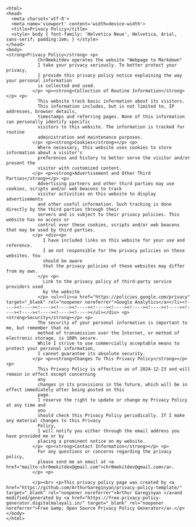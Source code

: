 <!DOCTYPE html>
    <html>
    <head>
      <meta charset='utf-8'>
      <meta name='viewport' content='width=device-width'>
      <title>Privacy Policy</title>
      <style> body { font-family: 'Helvetica Neue', Helvetica, Arial, sans-serif; padding:1em; } </style>
    </head>
    <body>
    <strong>Privacy Policy</strong> <p>
                Chr0mekitdev operates the website "Webpage to Markdown"
                I take your privacy seriously. To better protect your privacy,
                I provide this privacy policy notice explaining the way your personal information
                is collected and used.
              </p> <p><strong>Collection of Routine Information</strong></p> <p>
                This website track basic information about its visitors.
                This information includes, but is not limited to, IP addresses, browser details,
                timestamps and referring pages. None of this information can personally identify specific
                visitors to this website. The information is tracked for routine
                administration and maintenance purposes.
              </p> <p><strong>Cookies</strong></p> <p>
                Where necessary, this website uses cookies to store information about a visitor’s
                preferences and history to better serve the visitor and/or present the
                visitor with customized content.
              </p> <p><strong>Advertisement and Other Third Parties</strong></p> <p>
                Advertising partners and other third parties may use cookies, scripts and/or web beacons to track
                visitor activities on this website to display advertisements
                and other useful information. Such tracking is done directly by the third parties through their
                servers and is subject to their privacy policies. This website has no access or
                control over these cookies, scripts and/or web beacons that may be used by third parties.
              </p> <div><p>
                  I have included links on this website for your use and reference.
                  I am not responsible for the privacy policies on these websites. You
                  should be aware
                  that the privacy policies of these websites may differ from my own.
                </p> <p>
                  Link to the privacy policy of third-party service providers used
                  by the website
                </p> <ul><li><a href="https://policies.google.com/privacy" target="_blank" rel="noopener noreferrer">Google Analytics</a></li><!----><!----><!----><!----><!----><!----><!----><!----><!----><!----><!----><!----><!----><!----><!----></ul></div> <p><strong>Security</strong></p> <p>
                The security of your personal information is important to me, but remember that no
                method of transmission over the Internet, or method of electronic storage, is 100% secure.
                While I strive to use commercially acceptable means to protect your personal information,
                I cannot guarantee its absolute security.
              </p> <p><strong>Changes To This Privacy Policy</strong></p> <p>
                This Privacy Policy is effective as of 2024-12-23 and will remain in effect except concerning
                any
                changes in its provisions in the future, which will be in effect immediately after being posted on this
                page.
                I reserve the right to update or change my Privacy Policy at any time and
                you
                should check this Privacy Policy periodically. If I make any material changes to this Privacy
                Policy,
                I will notify you either through the email address you have provided me or by
                placing a prominent notice on my website.
              </p> <p><strong>Contact Information</strong></p> <p>
                For any questions or concerns regarding the privacy policy,
                please send me an email at <a href="mailto:chr0mekitdev@gmail.com">chr0mekitdev@gmail.com</a>.
              </p> <p>
                
              </p><br> <p>This privacy policy page was created by <a href="https://github.com/ArthurGareginyan/privacy-policy-template/" target="_blank" rel="noopener noreferrer">Arthur Gareginyan </a>and modified/generated by <a href="https://free-privacy-policy-generator.digitalmalayali.in/" target="_blank" rel="noopener noreferrer">Free &amp; Open Source Privacy Policy Generator</a>.</p>
    </body>
    </html>
      
